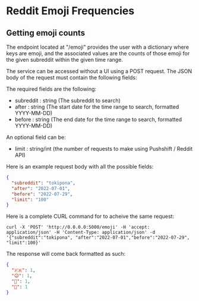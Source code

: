 # Reddit Emoji Frequencies

## Getting emoji counts

The endpoint located at "/emoji" provides the user with a dictionary where keys are emoji, and the associated values are the counts of those emoji for the given subreddit within the given time range. 

The service can be accessed without a UI using a POST request. The JSON body of the request must contain the following fields:

The required fields are the following:
- subreddit : string (The subreddit to search)
- after : string (The start date for the time range to search, formatted YYYY-MM-DD)
- before : string (The end date for the time range to search, formatted YYYY-MM-DD)

An optional field can be:
- limit : string/int (the number of requests to make using Pushshift / Reddit API)

Here is an example request body with all the possible fields:

```JSON
{
  "subreddit": "tokipona",
  "after": "2022-07-01",
  "before": "2022-07-29",
  "limit": "100"
}
```

Here is a complete CURL command for to acheive the same request:
```
curl -X 'POST' 'http://0.0.0.0:5000/emoji' -H 'accept: application/json' -H 'Content-Type: application/json' -d '{"subreddit":"tokipona", "after":"2022-07-01","before":"2022-07-29", "limit":100}'
```

The response will come back formatted as such:

```JSON
{
  "🇫🇷": 1,
  "😉": 1,
  "🤔": 1,
  "🥖": 1
}
```
